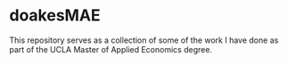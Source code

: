 # doakesMAE

This repository serves as a collection of some of the work I have done as part of the UCLA Master of Applied Economics degree.
